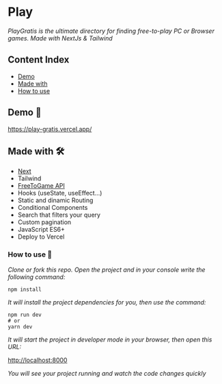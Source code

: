 # Play

_PlayGratis is the ultimate directory for finding free-to-play PC or Browser games. Made with NextJs & Tailwind_

## Content Index

-   [Demo](#demo-)
-   [Made with](#made-with-%EF%B8%8F)
-   [How to use](#How-to-use-)

## Demo 🚀

https://play-gratis.vercel.app/

## Made with 🛠️

-   [Next](https://nextjs.org/docs)
-   Tailwind
-   [FreeToGame API](https://www.freetogame.com/api-doc)
-   Hooks (useState, useEffect...)
-   Static and dinamic Routing
-   Conditional Components
-   Search that filters your query
-   Custom pagination
-   JavaScript ES6+
-   Deploy to Vercel

### How to use 🔧

_Clone or fork this repo. Open the project and in your console write the following command:_

```
npm install
```

_It will install the project dependencies for you, then use the command:_

```
npm run dev
# or
yarn dev
```

_It will start the project in developer mode in your browser, then open this URL:_

[http://localhost:8000](http://localhost:8000)

_You will see your project running and watch the code changes quickly_

